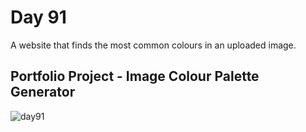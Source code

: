 # Day 91
A website that finds the most common colours in an uploaded image.
## Portfolio Project - Image Colour Palette Generator
![day91](https://github.com/diorithaliti/Python/assets/74361197/00de87b9-41c7-49c6-a135-b56793618744)
